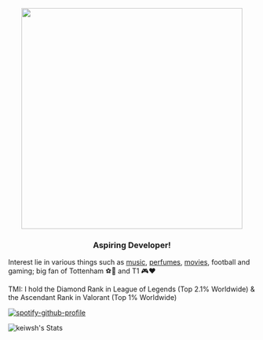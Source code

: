 <div align="center">
  <img src="https://media.giphy.com/media/3oz8xTAJIQD6JWfTUc/giphy.gif" width="450"/>
</div>




<div align="center">
  <h3>Aspiring Developer!</h3>
</div>

Interest lie in various things such as [music](https://www.last.fm/user/keicci), [perfumes](https://www.parfumo.com/Users/Keiciaga), [movies](https://letterboxd.com/iek7/), football and gaming; big fan of Tottenham ⚽🤍 and T1 🎮❤️

TMI: I hold the Diamond Rank in League of Legends (Top 2.1% Worldwide) & the Ascendant Rank in Valorant (Top 1% Worldwide)

[![spotify-github-profile](https://spotify-github-profile.vercel.app/api/view?uid=hoang-khang.le&cover_image=true&theme=novatorem&bar_color=53b14f&bar_color_cover=true)](https://github.com/kittinan/spotify-github-profile)

![keiwsh's Stats](https://github-readme-stats.vercel.app/api?username=keiwsh&theme=dracula&show_icons=true&hide_border=false&count_private=true)


